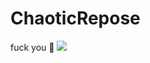 # ChaoticRepose
fuck you
🧦
<img style="-webkit-user-select: none;" src="https://cdn.shopify.com/s/files/1/0553/8185/products/3db7f319389fb08ac95a15d5df61827e_776x.jpg?v=1492056758">
